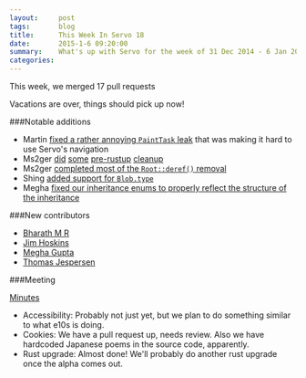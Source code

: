 ```yaml
---
layout:     post
tags:       blog
title:      This Week In Servo 18
date:       2015-1-6 09:20:00
summary:    What's up with Servo for the week of 31 Dec 2014 - 6 Jan 2015
categories: 
---
```


This week, we merged 17 pull requests

Vacations are over, things should pick up now!

###Notable additions

 - Martin [fixed a rather annoying `PaintTask` leak](https://github.com/servo/servo/pull/4536) that was making it hard to use Servo's navigation
 - Ms2ger [did](https://github.com/servo/servo/pull/4542) [some](https://github.com/servo/servo/pull/4535) [pre-rustup](https://github.com/servo/servo/pull/4538) [cleanup](https://github.com/servo/servo/pull/4548)
 - Ms2ger [completed most of the `Root::deref()` removal](https://github.com/servo/servo/pull/4526)
 - Shing [added support for `Blob.type`](https://github.com/servo/servo/pull/4470)
 - Megha [fixed our inheritance enums to properly reflect the structure of the inheritance](https://github.com/servo/servo/pull/4495)

###New contributors

 - [Bharath M R](https://github.com/catchmrbharath)
 - [Jim Hoskins](https://github.com/jimrhoskins)
 - [Megha Gupta](https://github.com/MeghaGupta)
 - [Thomas Jespersen](https://github.com/laumann)


###Meeting

[Minutes](https://github.com/servo/servo/wiki/Meeting-2015-01-05)

 - Accessibility: Probably not just yet, but we plan to do something similar to what e10s is doing.
 - Cookies: We have a pull request up, needs review. Also we have hardcoded Japanese poems in the source code, apparently.
 - Rust upgrade: Almost done! We'll probably do another rust upgrade once the alpha comes out.